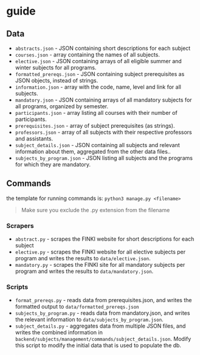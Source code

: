 # guide

## Data

- `abstracts.json` - JSON containing short descriptions for each subject
- `courses.json` - array containing the names of all subjects.
- `elective.json` - JSON containing arrays of all eligible summer and winter subjects for all programs.
- `formatted_prereqs.json` - JSON containing subject prerequisites as JSON objects, instead of strings.
- `information.json` - array with the code, name, level and link for all subjects.
- `mandatory.json` - JSON containing arrays of all mandatory subjects for all programs, organized by semester.
- `participants.json` - array listing all courses with their number of participants.
- `prerequisites.json` - array of subject prerequisites (as strings).
- `professors.json` - array of all subjects with their respective professors and assistants.
- `subject_details.json` - JSON containing all subjects and relevant information about them, aggregated from the other data files..
- `subjects_by_program.json` - JSON listing all subjects and the programs for which they are mandatory.

## Commands

the template for running commands is:
`python3 manage.py <filename>`

> Make sure you exclude the .py extension from the filename

### Scrapers

- `abstract.py` - scrapes the FINKI website for short descriptions for each subject
- `elective.py` - scrapes the FINKI website for all elective subjects per program and writes the results to `data/elective.json`.
- `mandatory.py` - scrapes the FINKI site for all mandatory subjects per program and writes the results to `data/mandatory.json`.

### Scripts

- `format_prereqs.py` - reads data from prerequisites.json, and writes the formatted output to `data/formatted_prereqs.json`
- `subjects_by_program.py` - reads data from mandatory.json, and writes the relevant information to `data/subjects_by_program.json`.
- `subject_details.py` - aggregates data from multiple JSON files, and writes the combined information in `backend/subjects/management/commands/subject_details.json`. Modify this script to modify the initial data that is used to populate the db.
